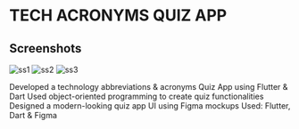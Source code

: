 # TECH ACRONYMS QUIZ APP
## Screenshots
![ss1](https://github.com/jiroldev/tech-acronyms-quiz-app/assets/132939427/2468a9f3-1ac8-4b1f-a5ae-02866c72584f)
![ss2](https://github.com/jiroldev/tech-acronyms-quiz-app/assets/132939427/905e1d1d-8f22-4cd6-a5e6-e9133e14b29d)
![ss3](https://github.com/jiroldev/tech-acronyms-quiz-app/assets/132939427/a76f3c5f-5abd-4f21-bbcb-fcb88ed0c97f)

Developed a technology abbreviations & acronyms Quiz App using Flutter & Dart
Used object-oriented programming to create quiz functionalities
Designed a modern-looking quiz app UI using Figma mockups
Used: Flutter, Dart & Figma
